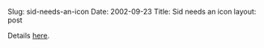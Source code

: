 Slug: sid-needs-an-icon
Date: 2002-09-23
Title: Sid needs an icon
layout: post

Details <a href="http://www.redmonk.net/spareparts/2002/09/22#item1466">here</a>.
